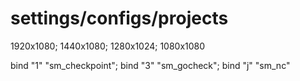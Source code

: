 # settings/configs/projects
1920x1080; 1440x1080; 1280x1024; 1080x1080

bind "1" "sm_checkpoint"; bind "3" "sm_gocheck"; bind "j" "sm_nc"
